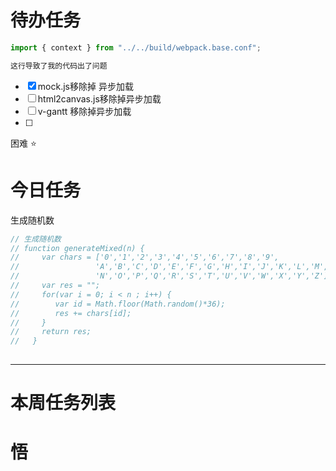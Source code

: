 # 待办任务
~~~js
import { context } from "../../build/webpack.base.conf";

这行导致了我的代码出了问题
~~~
- [x] mock.js移除掉 异步加载
- [ ] html2canvas.js移除掉异步加载
- [ ] v-gantt 移除掉异步加载
- [ ] 

困难
⭐

# 今日任务
生成随机数
~~~js
// 生成随机数
// function generateMixed(n) {
//     var chars = ['0','1','2','3','4','5','6','7','8','9',
//                 'A','B','C','D','E','F','G','H','I','J','K','L','M',
//                 'N','O','P','Q','R','S','T','U','V','W','X','Y','Z'];
//     var res = "";
//     for(var i = 0; i < n ; i++) {
//        var id = Math.floor(Math.random()*36);
//        res += chars[id];
//     }
//     return res;
//   }
   
~~~


------
# 本周任务列表



# 悟
